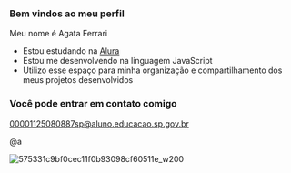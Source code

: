 ### Bem vindos ao meu perfil

Meu nome é Agata Ferrari

- Estou estudando na [Alura](https://www.alura.com.br)
- Estou me desenvolvendo na linguagem JavaScript
- Utilizo esse espaço para minha organização e compartilhamento dos meus projetos desenvolvidos

### Você pode entrar em contato comigo

00001125080887sp@aluno.educacao.sp.gov.br

@a

![575331c9bf0cec11f0b93098cf60511e_w200](https://github.com/user-attachments/assets/55bb8a60-c924-41b6-b75c-c4125a883ca6)

